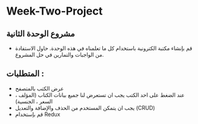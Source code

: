 # Week-Two-Project


## مشروع الوحدة الثانية 

* قم بإنشاء مكتبة الكترونية باستخدام كل ما تعلمناه في هذه الوحدة. حاول الاستفادة من الواجبات والتمارين في حل المشروع.

## المتطلبات :

* عرض الكتب بالمتصفح 
* عند الضغط على احد الكتب يجب ان تستعرض لنا جميع بيانات الكتاب (المؤلف ، السعر ، الجنسية)
* يجب ان يتمكن المستخدم من الحذف والإضافة والتعديل (CRUD)
* قم بإستخدام Redux 
